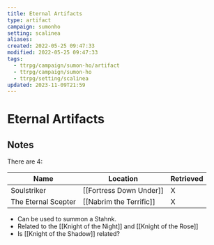 ```yaml
---
title: Eternal Artifacts
type: artifact
campaign: sumonho
setting: scalinea
aliases: 
created: 2022-05-25 09:47:33
modified: 2022-05-25 09:47:33
tags:
  - ttrpg/campaign/sumon-ho/artifact
  - ttrpg/campaign/sumon-ho
  - ttrpg/setting/scalinea
updated: 2023-11-09T21:59
---
```


# Eternal Artifacts

## Notes

There are 4:

| Name                | Location                | Retrieved |
| ------------------- | ----------------------- | --------- |
| Soulstriker         | [[Fortress Down Under]] | X          |
| The Eternal Scepter | [[Nabrim the Terrific]] | X         |


- Can be used to summon a Stahnk.
- Related to the [[Knight of the Night]] and [[Knight of the Rose]]
- Is [[Knight of the Shadow]] related?
